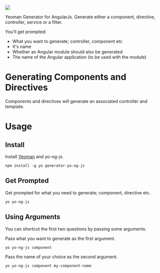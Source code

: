 ![](https://media.giphy.com/media/woOxBpJ5FcndK/giphy.gif)

Yeoman Generator for AngularJs. Generate either a component, directive, controller, service or a filter.

You'll get prompted:

- What you want to generate; controller, component etc
- It's name
- Whether an Angular module should also be generated
- The name of the Angular application (to be used with the module)

# Generating Components and Directives

Components and directives will generate an associated controller and template.

# Usage

## Install

Install [Yeoman](http://yeoman.io/) and yo-ng-js.

```
npm install -g yo generator-yo-ng-js
```

## Get Prompted

Get prompted for what you need to generate; component, directive etc.

```
yo yo-ng-js
```

## Using Arguments

You can shortcut the first two questions by passing some arguments.

Pass what you want to generate as the first argument.

```
yo yo-ng-js component
```

Pass the name of your choice as the second argument.

```
yo yo-ng-js component my-component-name
```
